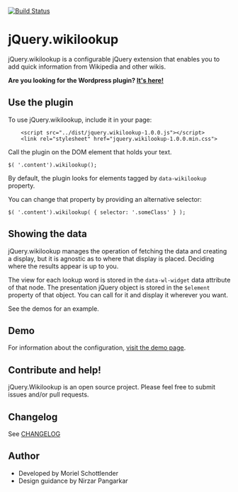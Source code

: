 [![Build Status](https://travis-ci.com/mooeypoo/jquery.wikilookup.svg?branch=master)](https://travis-ci.com/mooeypoo/jquery.wikilookup)

# jQuery.wikilookup
jQuery.wikilookup is a configurable jQuery extension that enables you to add quick information from Wikipedia and other wikis.

**Are you looking for the Wordpress plugin? [It's here!](https://github.com/mooeypoo/wikilookup-wordpress)**

## Use the plugin
To use jQuery.wikilookup, include it in your page:
```
	<script src="../dist/jquery.wikilookup-1.0.0.js"></script>
	<link rel="stylesheet" href="jquery.wikilookup-1.0.0.min.css">
```
Call the plugin on the DOM element that holds your text.

```$( '.content').wikilookup();```

By default, the plugin looks for elements tagged by `data-wikilookup` property.

You can change that property by providing an alternative selector:

```$( '.content').wikilookup( { selector: '.someClass' } );```

## Showing the data

jQuery.wikilookup manages the operation of fetching the data and creating a display, but it is agnostic as to where that display is placed. Deciding where the results appear is up to you.

The view for each lookup word is stored in the `data-wl-widget` data attribute of that node. The presentation jQuery object is stored in the `$element` property of that object. You can call for it and display it wherever you want.

See the demos for an example.

## Demo
For information about the configuration, [visit the demo page](https://mooeypoo.github.io/jquery.wikilookup/).

## Contribute and help!
jQuery.Wikilookup is an open source project. Please feel free to submit issues and/or pull requests.

## Changelog
See [CHANGELOG](CHANGELOG.md)

## Author
- Developed by Moriel Schottlender
- Design guidance by Nirzar Pangarkar
